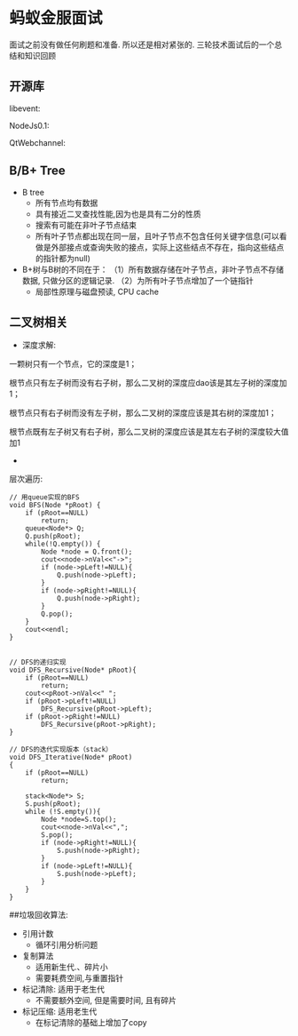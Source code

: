 # 蚂蚁金服面试



面试之前没有做任何刷题和准备. 所以还是相对紧张的. 三轮技术面试后的一个总结和知识回顾



## 开源库

libevent:

NodeJs0.1:

QtWebchannel:

## B/B+ Tree

- B tree
  - 所有节点均有数据
  - 具有接近二叉查找性能,因为也是具有二分的性质
  - 搜索有可能在非叶子节点结束
  - 所有叶子节点都出现在同一层，且叶子节点不包含任何关键字信息(可以看做是外部接点或查询失败的接点，实际上这些结点不存在，指向这些结点的指针都为null)
- B+树与B树的不同在于：
  （1）所有数据存储在叶子节点，非叶子节点不存储数据, 只做分区的逻辑记录.
  （2）为所有叶子节点增加了一个链指针
  - 局部性原理与磁盘预读, CPU cache



## 二叉树相关

- 深度求解:

一颗树只有一个节点，它的深度是1；

根节点只有左子树而没有右子树，那么二叉树的深度应dao该是其左子树的深度加1；

根节点只有右子树而没有左子树，那么二叉树的深度应该是其右树的深度加1；

根节点既有左子树又有右子树，那么二叉树的深度应该是其左右子树的深度较大值加1

- 

层次遍历:

```
// 用queue实现的BFS
void BFS(Node *pRoot) {
    if (pRoot==NULL)
        return;
    queue<Node*> Q;
    Q.push(pRoot);
    while(!Q.empty()) {
        Node *node = Q.front();
        cout<<node->nVal<<"->";
        if (node->pLeft!=NULL){
            Q.push(node->pLeft);
        }
        if (node->pRight!=NULL){
            Q.push(node->pRight);
        }
        Q.pop();
    }
    cout<<endl;
}
 
 
// DFS的递归实现
void DFS_Recursive(Node* pRoot){
    if (pRoot==NULL)
        return;
    cout<<pRoot->nVal<<" ";
    if (pRoot->pLeft!=NULL) 
        DFS_Recursive(pRoot->pLeft);
    if (pRoot->pRight!=NULL)
        DFS_Recursive(pRoot->pRight);  
}
 
// DFS的迭代实现版本（stack）
void DFS_Iterative(Node* pRoot)
{
    if (pRoot==NULL)
        return;
 
    stack<Node*> S;
    S.push(pRoot);
    while (!S.empty()){
        Node *node=S.top();
        cout<<node->nVal<<",";
        S.pop();
        if (node->pRight!=NULL){
            S.push(node->pRight);
        }
        if (node->pLeft!=NULL){
            S.push(node->pLeft);
        }
    }
}
```





##垃圾回收算法: 

- 引用计数
  - 循环引用分析问题
- 复制算法
  - 适用新生代.、碎片小
  - 需要耗费空间,与重置指针
- 标记清除: 适用于老生代
  - 不需要额外空间, 但是需要时间, 且有碎片
- 标记压缩: 适用老生代
  - 在标记清除的基础上增加了copy